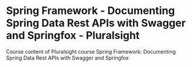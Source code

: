 # Spring Framework - Documenting Spring Data Rest APIs with Swagger and Springfox - Pluralsight
 Course content of Pluralsight course Spring Framework: Documenting Spring Data Rest APIs with Swagger and Springfox
